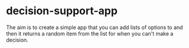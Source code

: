 # decision-support-app

The aim is to create a simple app that you can add lists of options to and then it returns a random item from the list for when you can't make a decision.

